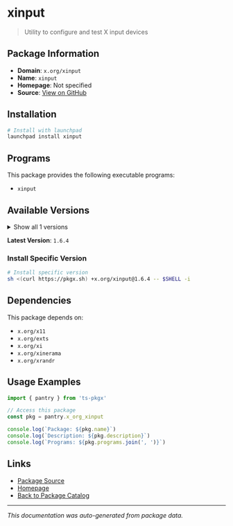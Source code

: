 # xinput

> Utility to configure and test X input devices

## Package Information

- **Domain**: `x.org/xinput`
- **Name**: `xinput`
- **Homepage**: Not specified
- **Source**: [View on GitHub](https://github.com/pkgxdev/pantry/tree/main/projects/x.org/xinput/package.yml)

## Installation

```bash
# Install with launchpad
launchpad install xinput
```

## Programs

This package provides the following executable programs:

- `xinput`

## Available Versions

<details>
<summary>Show all 1 versions</summary>

- `1.6.4`

</details>

**Latest Version**: `1.6.4`

### Install Specific Version

```bash
# Install specific version
sh <(curl https://pkgx.sh) +x.org/xinput@1.6.4 -- $SHELL -i
```

## Dependencies

This package depends on:

- `x.org/x11`
- `x.org/exts`
- `x.org/xi`
- `x.org/xinerama`
- `x.org/xrandr`

## Usage Examples

```typescript
import { pantry } from 'ts-pkgx'

// Access this package
const pkg = pantry.x_org_xinput

console.log(`Package: ${pkg.name}`)
console.log(`Description: ${pkg.description}`)
console.log(`Programs: ${pkg.programs.join(', ')}`)
```

## Links

- [Package Source](https://github.com/pkgxdev/pantry/tree/main/projects/x.org/xinput/package.yml)
- [Homepage](#)
- [Back to Package Catalog](../package-catalog.md)

---

*This documentation was auto-generated from package data.*
